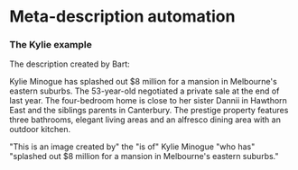 # Meta-description automation


### The Kylie example

The description created by Bart:

Kylie Minogue has splashed out $8 million for a mansion in Melbourne's eastern suburbs. The 53-year-old negotiated a private sale at the end of last year. The four-bedroom home is close to her sister Dannii in Hawthorn East and the siblings parents in Canterbury. The prestige property features three bathrooms, elegant living areas and an alfresco dining area with an outdoor kitchen.

"This is an image created by" the <AI> "is of" Kylie Minogue "who has" "splashed out $8 million for a mansion in Melbourne's eastern suburbs."
